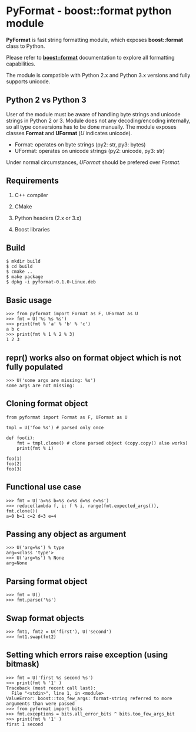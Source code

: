 # PyFormat - boost::format python module #

**PyFormat** is fast string formatting module, which exposes **boost::format** class to Python.

Please refer to <a href="http://www.boost.org/doc/libs/1_61_0/libs/format/doc/format.html#syntax" target="_blank">**boost::format**</a> documentation to explore all formatting capabilities.

The module is compatible with Python 2.x and Python 3.x versions and fully supports unicode.

## Python 2 vs Python 3

User of the module must be aware of handling byte strings and unicode strings in Python 2 or 3.
Module does not any decoding/encoding internally, so all type conversions has to be done manually.
The module exposes classes **Format** and **UFormat** (*U* indicates unicode).

- Format:  operates on byte strings (py2: str, py3: bytes)
- UFormat: operates on unicode strings (py2: unicode, py3: str)

Under normal circumstances, *UFormat* should be prefered over *Format*.

## Requirements ##

1. C++ compiler

2. CMake

3. Python headers (2.x or 3.x)

4. Boost libraries


## Build ##

```
$ mkdir build
$ cd build
$ cmake ..
$ make package
$ dpkg -i pyformat-0.1.0-Linux.deb
```

## Basic usage ##

```
>>> from pyformat import Format as F, UFormat as U
>>> fmt = U('%s %s %s')
>>> print(fmt % 'a' % 'b' % 'c')
a b c
>>> print(fmt % 1 % 2 % 3)
1 2 3
```

## repr() works also on format object which is not fully populated ##
```
>>> U('some args are missing: %s') 
some args are not missing:
```

## Cloning format object ##

```
from pyformat import Format as F, UFormat as U

tmpl = U('foo %s') # parsed only once

def foo(i):
    fmt = tmpl.clone() # clone parsed object (copy.copy() also works)
    print(fmt % i)

foo(1)
foo(2)
foo(3)
```

## Functional use case ##

```
>>> fmt = U('a=%s b=%s c=%s d=%s e=%s')                                                                                                                                                                                                                                        
>>> reduce(lambda f, i: f % i, range(fmt.expected_args()), fmt.clone())                                                                                                                                                                                                        
a=0 b=1 c=2 d=3 e=4
```

## Passing any object as argument ##

```
>>> U('arg=%s') % type
arg=<class 'type'>
>>> U('arg=%s') % None
arg=None
```

## Parsing format object ##

```
>>> fmt = U()
>>> fmt.parse('%s')
```

## Swap format objects ##

```
>>> fmt1, fmt2 = U('first'), U('second')
>>> fmt1.swap(fmt2)
```

## Setting which errors raise exception (using bitmask) ##

```
>>> fmt = U('first %s second %s')
>>> print(fmt % '1' )
Traceback (most recent call last):
  File "<stdin>", line 1, in <module>
ValueError: boost::too_few_args: format-string referred to more arguments than were passed
>>> from pyformat import bits
>>> fmt.exceptions = bits.all_error_bits ^ bits.too_few_args_bit 
>>> print(fmt % '1' )
first 1 second
```

